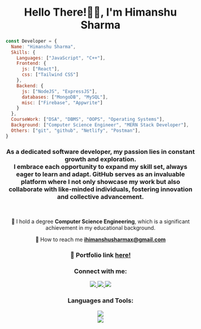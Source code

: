  <h1 align="center">Hello There!🙋‍♂️, I'm Himanshu Sharma
 </h1>
 
```javascript 
const Developer = {
  Name: "Himanshu Sharma",
  Skills: {
    Languages: ["JavaScript", "C++"],
    Frontend: {
      js: ["React"],
      css: ["Tailwind CSS"]
    },
    Backend: {
      js: ["NodeJS", "ExpressJS"],
      databases: ["MongoDB", "MySQL"],
      misc: ["Firebase", "Appwrite"]
    }
  },
  CourseWork: ["DSA", "DBMS", "OOPS", "Operating Systems"],
  Background: ["Computer Science Engineer", "MERN Stack Developer"],
  Others: ["git", "github", "Netlify", "Postman"],
}
```

<!--- ![gitHero](https://github.com/HimanshuSharmax/HimanshuSharmax/assets/86725419/b6e4e3ea-521f-4dc3-958a-7bb3a4abb7c1) --->



<h3 align="center">As a dedicated software developer, my passion lies in constant growth and exploration.<br>
I embrace each opportunity to expand my skill set, always eager to learn and adapt. GitHub serves as an invaluable platform where I not only showcase my work but also collaborate with like-minded individuals, fostering innovation and collective advancement.
</h3>

<br>

<div align="center">

🔭 I hold a degree **Computer Science Engineering**, which is a significant achievement in my educational background.

📩 How to reach me **ihimanshusharmax@gmail.com**

<h3> 🚀 Portfolio link <a href="https://himanshu-sharma-portfolio.netlify.app">here!</a> </h3>

</div>


<h3 align="center">Connect with me:</h3>
<p align="center">
<a href="https://www.linkedin.com/in/himanshusharmaz">
   <img src="https://img.shields.io/badge/LinkedIn-0077B5?style=for-the-badge&logo=linkedin&logoColor=white"/>
</a>
<a href="https://leetcode.com/HimanshuSharmaz">
   <img src="https://img.shields.io/badge/-LeetCode-FFA116?style=for-the-badge&logo=LeetCode&logoColor=black"/>
</a>
<a href="https://www.instagram.com/himanshusharmaz">
   <img src="https://img.shields.io/badge/Instagram-E4405F?style=for-the-badge&logo=instagram&logoColor=white"/>
</a>

<h3 align="center">Languages and Tools:</h3>
<p align="center">
  <a href="https://skillicons.dev">
    <img src="https://skillicons.dev/icons?i=androidstudio,eclipse,git,bootstrap,c,cpp,css,html,css,js,react" /><br>
     <img src="https://skillicons.dev/icons?i=jquery,linux,mongodb,mysql,netlify,nodejs,php,postman,react,redux,tailwind,visualstudio" />
  </a>
</p>

<be>
 

<!---
<p align="center">
    <img src="https://github.com/HimanshuSharmax/HimanshuSharmax/assets/86725419/e4ff86e6-9007-4604-a32e-90d95d613088" /><br>
</p>
--->

